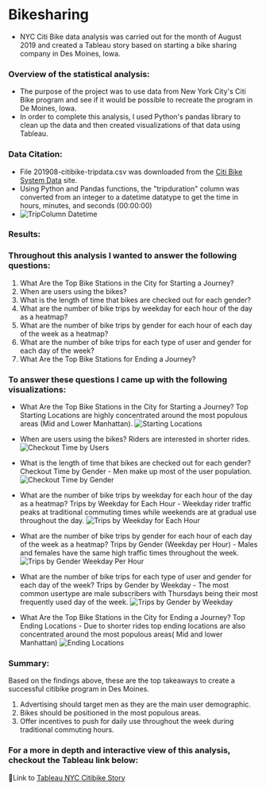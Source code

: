 # Bikesharing
- NYC Citi Bike data analysis was carried out for the month of August 2019 and created a Tableau story based on starting a bike sharing company in Des Moines, Iowa.

### Overview of the statistical analysis:
- The purpose of the project was to use data from New York City's Citi Bike program and see if it would be possible to recreate the program in De Moines, Iowa.
- In order to complete this analysis, I used Python's pandas library to clean up the data and then created visualizations of that data using Tableau.

### Data Citation:
- File 201908-citibike-tripdata.csv was downloaded from the [Citi Bike System Data](https://www.citibikenyc.com/system-data) site.
- Using Python and Pandas functions, the "tripduration" column was converted from an integer to a datetime datatype to get the time in hours, minutes, and seconds (00:00:00)
- ![TripColumn Datetime](./Resources/tripcolumn_datetime.png)

### Results:
### Throughout this analysis I wanted to answer the following questions:

1. What Are the Top Bike Stations in the City for Starting a Journey?
2. When are users using the bikes?
3. What is the length of time that bikes are checked out for each gender?
4. What are the number of bike trips by weekday for each hour of the day as a heatmap?
5. What are the number of bike trips by gender for each hour of each day of the week as a heatmap?
6. What are the number of bike trips for each type of user and gender for each day of the week?
7. What Are the Top Bike Stations for Ending a Journey?


### To answer these questions I came up with the following visualizations:
- What Are the Top Bike Stations in the City for Starting a Journey?
  Top Starting Locations are highly concentrated around the most populous areas (Mid and Lower Manhattan).
![Starting Locations](./Resources/starting_locations.png)

- When are users using the bikes?
  Riders are interested in shorter rides.
![Checkout Time by Users](./Resources/checkout_time_users.png)

- What is the length of time that bikes are checked out for each gender?
  Checkout Time by Gender - Men make up most of the user population.
![Checkout Time by Gender](./Resources/checkout_time_gender.png)

- What are the number of bike trips by weekday for each hour of the day as a heatmap?
  Trips by Weekday for Each Hour - Weekday rider traffic peaks at traditional commuting times while weekends are at gradual use throughout the day.
![Trips by Weekday for Each Hour](./Resources/trips_weekday_each_hour.png)

- What are the number of bike trips by gender for each hour of each day of the week as a heatmap?
  Trips by Gender (Weekday per Hour) - Males and females have the same high traffic times throughout the week.
![Trips by Gender Weekday Per Hour](./Resources/trips_weekday_gender_per_hour.png)

-  What are the number of bike trips for each type of user and gender for each day of the week?
  Trips by Gender by Weekday - The most common usertype are male subscribers with Thursdays being their most frequently used day of the week.
![Trips by Gender by Weekday](./Resources/trips_weekday_gender.png)

- What Are the Top Bike Stations in the City for Ending a Journey?
  Top Ending Locations - Due to shorter rides top ending locations are also concentrated around the most populous areas( Mid and lower Manhattan)
![Ending Locations](./Resources/ending_locations.png)

### Summary:
Based on the findings above, these are the top takeaways to create a successful citibike program in Des Moines.
1. Advertising should target men as they are the main user demographic.
2. Bikes should be positioned in the most populous areas.
3. Offer incentives to push for daily use throughout the week during traditional commuting hours.

### For a more in depth and interactive view of this analysis, checkout the Tableau link below:
🔗Link to [Tableau NYC Citibike Story](https://public.tableau.com/profile/pasmina#!/vizhome/NYC_Citibike_Challenge_16212333844800/NYCCitibikeStory?publish=yes)
